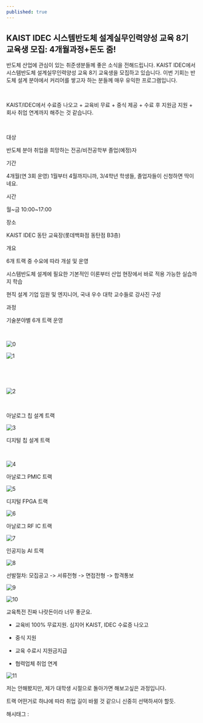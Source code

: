 ```yaml
---
published: true
---
```

## KAIST IDEC 시스템반도체 설계실무인력양성 교육 8기 교육생 모집: 4개월과정+돈도 줌!

반도체 산업에 관심이 있는 취준생분들께 좋은 소식을 전해드립니다. KAIST IDEC에서 시스템반도체 설계실무인력양성 교육 8기 교육생을 모집하고 있습니다. 이번 기회는 반도체 설계 분야에서 커리어를 쌓고자 하는 분들께 매우 유익한 프로그램입니다.

​

KAIST/IDEC에서 수료증 나오고 + 교육비 무료 + 중식 제공 + 수료 후 지원금 지원 + 회사 취업 연계까지 해주는 것 같습니다.

​

대상

반도체 분야 취업을 희망하는 전공/비전공학부 졸업(예정)자

기간

4개월(연 3회 운영) 1월부터 4월까지니까, 3/4학년 학생들, 졸업자들이 신청하면 딱이네요.

시간

월~금 10:00~17:00

장소

KAIST IDEC 동탄 교육장(롯데백화점 동탄점 B3층)

개요

6개 트랙 중 수요에 따라 개설 및 운영

시스템반도체 설계에 필요한 기본적인 이론부터 산업 현장에서 바로 적용 가능한 실습까지 학습

현직 설계 기업 임원 및 엔지니어, 국내 우수 대학 교수들로 강사진 구성

과정

기술분야별 6개 트랙 운영

​

![0](/assets/img/223625062890/0.png)

![1](/assets/img/223625062890/1.png)

​

​

![2](/assets/img/223625062890/2.png)

​

아날로그 칩 설계 트랙

![3](/assets/img/223625062890/3.png)

디지털 칩 설계 트랙

​

![4](/assets/img/223625062890/4.png)

아날로그 PMIC 트랙

![5](/assets/img/223625062890/5.png)

디지털 FPGA 트랙

![6](/assets/img/223625062890/6.png)

아날로그 RF IC 트랙

![7](/assets/img/223625062890/7.png)

인공지능 AI 트랙

![8](/assets/img/223625062890/8.png)

선발절차: 모집공고 -> 서류전형 -> 면접전형 -> 합격통보

![9](/assets/img/223625062890/9.png)

![10](/assets/img/223625062890/10.png)

교육특전 진짜 나랏돈이라 너무 좋군요.

- 교육비 100% 무료지원. 심지어 KAIST, IDEC 수료증 나오고

- 중식 지원

- 교육 수료시 지원금지급

- 협력업체 취업 연계

![11](/assets/img/223625062890/11.png)

저는 안해봤지만, 제가 대학생 시절으로 돌아가면 해보고싶은 과정입니다.

트랙 어떤거로 하냐에 따라 취업 길이 바뀔 것 같으니 신중히 선택하셔야 할듯.

 해시태그 : 